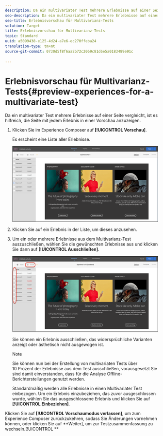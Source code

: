 ```yaml
---
description: Da ein multivariater Test mehrere Erlebnisse auf einer Seite vergleicht, ist es hilfreich, die Seite mit jedem Erlebnis in einer Vorschau anzuzeigen.
seo-description: Da ein multivariater Test mehrere Erlebnisse auf einer Seite vergleicht, ist es hilfreich, die Seite mit jedem Erlebnis in einer Vorschau anzuzeigen.
seo-title: Erlebnisvorschau für Multivarianz-Tests
solution: Target
title: Erlebnisvorschau für Multivarianz-Tests
topic: Standard
uuid: a5099438-e125-4d24-a7e6-ec270ffeba24
translation-type: tm+mt
source-git-commit: 0730d5f8f6aa2b72c2069c81d6e5a0183489e91c

---
```



# Erlebnisvorschau für Multivarianz-Tests{#preview-experiences-for-a-multivariate-test}

Da ein multivariater Test mehrere Erlebnisse auf einer Seite vergleicht, ist es hilfreich, die Seite mit jedem Erlebnis in einer Vorschau anzuzeigen.

1. Klicken Sie im Experience Composer auf **[!UICONTROL Vorschau]**.

   Es erscheint eine Liste aller Erlebnisse.

   ![](assets/preview.png)

1. Klicken Sie auf ein Erlebnis in der Liste, um dieses anzusehen.

1. Um ein oder mehrere Erlebnisse aus dem Multivarianz-Test auszuschließen, wählen Sie die gewünschten Erlebnisse aus und klicken Sie dann auf **[!UICONTROL Ausschließen]**.

   ![Erlebnisse ausschließen](/help/c-activities/c-multivariate-testing/t-create-multivariate-test/assets/preview-mvt-exclude.png)

   Sie können ein Erlebnis ausschließen, das widersprüchliche Varianten anzeigt oder ästhetisch nicht ausgewogen ist.

   >[!NOTE]
   >
   >Sie können nun bei der Erstellung von multivariaten Tests über 10 Prozent der Erlebnisse aus dem Test ausschließen, vorausgesetzt Sie sind damit einverstanden, dass für die Analyse Offline-Berichterstellungen genutzt werden.

   Standardmäßig werden alle Erlebnisse in einen Multivariater Test einbezogen. Um ein Erlebnis einzubeziehen, das zuvor ausgeschlossen wurde, wählen Sie das ausgeschlossene Erlebnis und klicken Sie auf **[!UICONTROL Einbeziehen]**.

Klicken Sie auf **[!UICONTROL Vorschaumodus verlassen]**, um zum Experience Composer zurückzukehren, sodass Sie Änderungen vornehmen können, oder klicken Sie auf **Weiter], um zur Testzusammenfassung zu wechseln.[!UICONTROL **

